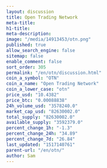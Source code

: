 ```yaml
---
layout: discussion
title: Open Trading Network
meta-title: 
h1-title: 
meta-description: 
image: "/media/14913453/otn.png"
published: true
allow_search_engine: false
sitemap: false
enable_comment: false
sort_order: 305
permalink: "/en/otn/discussion.html"
coin_a_symbol: "OTN"
coin_a_name: "Open Trading Network"
coin_a_lower_case: "otn"
price_usd: "10.4382"
price_btc: "0.00088838"
24h_volume_usd: "3578240.0"
market_cap_usd: "82630002.0"
total_supply: "82630002.0"
available_supply: "3592379.0"
percent_change_1h: "-1.3"
percent_change_24h: "34.89"
percent_change_7d: "26.84"
last_updated: "1517140761"
parent-url: "/en/otn/"
author: Sam
---
```


